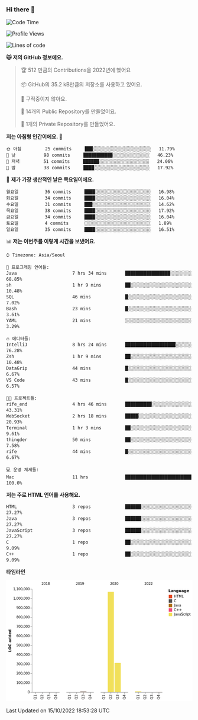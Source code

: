 ### Hi there 👋

<!--
**otm0937/otm0937** is a ✨ _special_ ✨ repository because its `README.md` (this file) appears on your GitHub profile.

Here are some ideas to get you started:

- 🔭 I’m currently working on ...
- 🌱 I’m currently learning ...
- 👯 I’m looking to collaborate on ...
- 🤔 I’m looking for help with ...
- 💬 Ask me about ...
- 📫 How to reach me: ...
- 😄 Pronouns: ...
- ⚡ Fun fact: ...
-->

  <!--START_SECTION:waka-->
![Code Time](http://img.shields.io/badge/Code%20Time-461%20hrs%2016%20mins-blue)

![Profile Views](http://img.shields.io/badge/Profile%20Views-0-blue)

![Lines of code](https://img.shields.io/badge/%EC%A0%80%EB%8A%94%20%EC%97%AC%ED%83%9C%EA%B9%8C%EC%A7%80%20-1%20Million%20%EC%A4%84%EC%9D%98%20%EC%BD%94%EB%93%9C%EB%A5%BC%20%EC%9E%91%EC%84%B1%ED%96%88%EC%96%B4%EC%9A%94.-blue)

**🐱 저의 GitHub 정보에요.** 

> 🏆 512 만큼의 Contributions을 2022년에 했어요
 > 
> 📦 GitHub의 35.2 kB만큼의 저장소를 사용하고 있어요. 
 > 
> 🚫 구직중이지 않아요.
 > 
> 📜 14개의 Public Repository를 만들었어요. 
 > 
> 🔑 1개의 Private Repository를 만들었어요. 
 > 
**저는 아침형 인간이에요. 🐤** 

```text
🌞 아침         25 commits     ███░░░░░░░░░░░░░░░░░░░░░░   11.79% 
🌆 낮　         98 commits     ███████████░░░░░░░░░░░░░░   46.23% 
🌃 저녁         51 commits     ██████░░░░░░░░░░░░░░░░░░░   24.06% 
🌙 밤　         38 commits     ████░░░░░░░░░░░░░░░░░░░░░   17.92%

```
📅 **제가 가장 생산적인 날은 목요일이에요.** 

```text
월요일          36 commits     ████░░░░░░░░░░░░░░░░░░░░░   16.98% 
화요일          34 commits     ████░░░░░░░░░░░░░░░░░░░░░   16.04% 
수요일          31 commits     ███░░░░░░░░░░░░░░░░░░░░░░   14.62% 
목요일          38 commits     ████░░░░░░░░░░░░░░░░░░░░░   17.92% 
금요일          34 commits     ████░░░░░░░░░░░░░░░░░░░░░   16.04% 
토요일          4 commits      ░░░░░░░░░░░░░░░░░░░░░░░░░   1.89% 
일요일          35 commits     ████░░░░░░░░░░░░░░░░░░░░░   16.51%

```


📊 **저는 이번주를 이렇게 시간을 보냈어요.** 

```text
⌚︎ Timezone: Asia/Seoul

💬 프로그래밍 언어들: 
Java                     7 hrs 34 mins       █████████████████░░░░░░░░   68.85% 
sh                       1 hr 9 mins         ██░░░░░░░░░░░░░░░░░░░░░░░   10.48% 
SQL                      46 mins             █░░░░░░░░░░░░░░░░░░░░░░░░   7.02% 
Bash                     23 mins             █░░░░░░░░░░░░░░░░░░░░░░░░   3.61% 
YAML                     21 mins             ░░░░░░░░░░░░░░░░░░░░░░░░░   3.29%

🔥 에디터들: 
IntelliJ                 8 hrs 24 mins       ███████████████████░░░░░░   76.28% 
Zsh                      1 hr 9 mins         ██░░░░░░░░░░░░░░░░░░░░░░░   10.48% 
DataGrip                 44 mins             █░░░░░░░░░░░░░░░░░░░░░░░░   6.67% 
VS Code                  43 mins             █░░░░░░░░░░░░░░░░░░░░░░░░   6.57%

🐱‍💻 프로젝트들: 
rife_end                 4 hrs 46 mins       ██████████░░░░░░░░░░░░░░░   43.31% 
WebSocket                2 hrs 18 mins       █████░░░░░░░░░░░░░░░░░░░░   20.93% 
Terminal                 1 hr 3 mins         ██░░░░░░░░░░░░░░░░░░░░░░░   9.61% 
thingder                 50 mins             ██░░░░░░░░░░░░░░░░░░░░░░░   7.58% 
rife                     44 mins             █░░░░░░░░░░░░░░░░░░░░░░░░   6.67%

💻 운영 체제들: 
Mac                      11 hrs              █████████████████████████   100.0%

```

**저는 주로 HTML 언어를 사용해요.** 

```text
HTML                     3 repos             ██████░░░░░░░░░░░░░░░░░░░   27.27% 
Java                     3 repos             ██████░░░░░░░░░░░░░░░░░░░   27.27% 
JavaScript               3 repos             ██████░░░░░░░░░░░░░░░░░░░   27.27% 
C                        1 repo              ██░░░░░░░░░░░░░░░░░░░░░░░   9.09% 
C++                      1 repo              ██░░░░░░░░░░░░░░░░░░░░░░░   9.09%

```


**타임라인**

![Chart not found](https://raw.githubusercontent.com/otm0937/otm0937/main/charts/bar_graph.png) 


 Last Updated on 15/10/2022 18:53:28 UTC
<!--END_SECTION:waka-->
